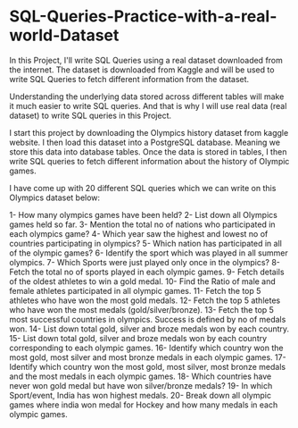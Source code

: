 # SQL-Queries-Practice-with-a-real-world-Dataset
In this Project, I'll write SQL Queries using a real dataset downloaded from the internet. The dataset is downloaded from Kaggle and will be used to write SQL Queries to fetch different information from the dataset.

Understanding the underlying data stored across different tables will make it much easier to write SQL queries. And that is why I will use real data (real dataset) to write SQL queries in this Project.

I start this project by downloading the Olympics history dataset from kaggle website. I then load this dataset into a PostgreSQL database. Meaning we store this data into database tables. Once the data is stored in tables, I then write SQL queries to fetch different information about the history of Olympic games.

I have come up with 20 different SQL queries which we can write on this Olympics dataset below: 

1- How many olympics games have been held?
2- List down all Olympics games held so far.
3- Mention the total no of nations who participated in each olympics game?
4- Which year saw the highest and lowest no of countries participating in olympics?
5- Which nation has participated in all of the olympic games?
6- Identify the sport which was played in all summer olympics.
7- Which Sports were just played only once in the olympics?
8- Fetch the total no of sports played in each olympic games.
9- Fetch details of the oldest athletes to win a gold medal.
10- Find the Ratio of male and female athletes participated in all olympic games.
11- Fetch the top 5 athletes who have won the most gold medals.
12- Fetch the top 5 athletes who have won the most medals (gold/silver/bronze).
13- Fetch the top 5 most successful countries in olympics. Success is defined by no of medals won.
14- List down total gold, silver and broze medals won by each country.
15- List down total gold, silver and broze medals won by each country corresponding to each olympic games.
16- Identify which country won the most gold, most silver and most bronze medals in each olympic games.
17- Identify which country won the most gold, most silver, most bronze medals and the most medals in each olympic games.
18- Which countries have never won gold medal but have won silver/bronze medals?
19- In which Sport/event, India has won highest medals.
20- Break down all olympic games where india won medal for Hockey and how many medals in each olympic games.
